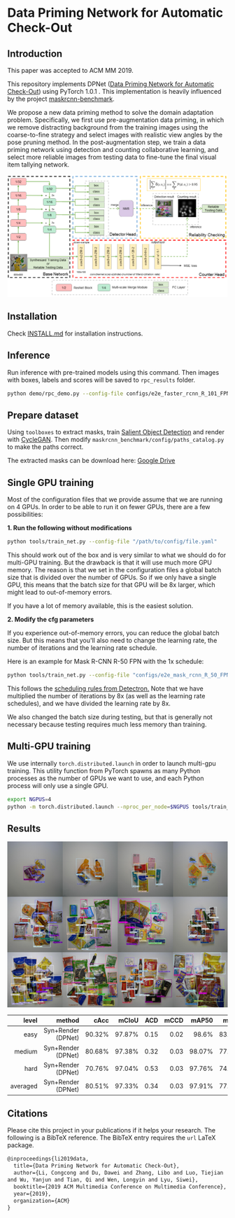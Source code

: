 # Data Priming Network for Automatic Check-Out

Introduction
-----------------
This paper was accepted to ACM MM 2019.

This repository implements DPNet ([Data Priming Network for Automatic Check-Out](/)) using PyTorch 1.0.1 . This implementation is heavily influenced by the project [maskrcnn-benchmark](https://github.com/facebookresearch/maskrcnn-benchmark).

We propose a new data priming method
to solve the domain adaptation problem. Specifically, we first use
pre-augmentation data priming, in which we remove distracting
background from the training images using the coarse-to-fine strategy and select images with realistic view angles by the pose pruning
method. In the post-augmentation step, we train a data priming
network using detection and counting collaborative learning, and
select more reliable images from testing data to fine-tune the final
visual item tallying network.

![DPNet](demo/DPNet.png)

## Installation

Check [INSTALL.md](INSTALL.md) for installation instructions.

## Inference

Run inference with pre-trained models using this command. Then images with boxes, labels and scores will
be saved to `rpc_results` folder.

```bash
python demo/rpc_demo.py --config-file configs/e2e_faster_rcnn_R_101_FPN_1x_rpc_xxx.yaml --images_dir /path/to/test2019
```

## Prepare dataset

Using `toolboxes` to extract masks, train [Salient Object Detection](https://github.com/AceCoooool/DSS-pytorch)
and render with [CycleGAN](https://github.com/junyanz/pytorch-CycleGAN-and-pix2pix). Then modify `maskrcnn_benchmark/config/paths_catalog.py` 
to make the paths correct.

The extracted masks can be download here: [Google Drive](https://drive.google.com/drive/folders/1QqPQ0l7nDpIt8SnuUYWaYQU_8e_anHFc?usp=sharing)

## Single GPU training

Most of the configuration files that we provide assume that we are running on 4 GPUs.
In order to be able to run it on fewer GPUs, there are a few possibilities:

**1. Run the following without modifications**

```bash
python tools/train_net.py --config-file "/path/to/config/file.yaml"
```
This should work out of the box and is very similar to what we should do for multi-GPU training.
But the drawback is that it will use much more GPU memory. The reason is that we set in the
configuration files a global batch size that is divided over the number of GPUs. So if we only
have a single GPU, this means that the batch size for that GPU will be 8x larger, which might lead
to out-of-memory errors.

If you have a lot of memory available, this is the easiest solution.

**2. Modify the cfg parameters**

If you experience out-of-memory errors, you can reduce the global batch size. But this means that
you'll also need to change the learning rate, the number of iterations and the learning rate schedule.

Here is an example for Mask R-CNN R-50 FPN with the 1x schedule:
```bash
python tools/train_net.py --config-file "configs/e2e_mask_rcnn_R_50_FPN_1x.yaml" SOLVER.IMS_PER_BATCH 2 SOLVER.BASE_LR 0.0025 SOLVER.MAX_ITER 720000 SOLVER.STEPS "(480000, 640000)" TEST.IMS_PER_BATCH 1
```
This follows the [scheduling rules from Detectron.](https://github.com/facebookresearch/Detectron/blob/master/configs/getting_started/tutorial_1gpu_e2e_faster_rcnn_R-50-FPN.yaml#L14-L30)
Note that we have multiplied the number of iterations by 8x (as well as the learning rate schedules),
and we have divided the learning rate by 8x.

We also changed the batch size during testing, but that is generally not necessary because testing
requires much less memory than training.


## Multi-GPU training
We use internally `torch.distributed.launch` in order to launch
multi-gpu training. This utility function from PyTorch spawns as many
Python processes as the number of GPUs we want to use, and each Python
process will only use a single GPU.

```bash
export NGPUS=4
python -m torch.distributed.launch --nproc_per_node=$NGPUS tools/train_net.py --config-file "path/to/config/file.yaml"
```
## Results

![DPNet](demo/results.png)

|    level |      method        |   cAcc |  mCIoU |  ACD | mCCD |  mAP50 |   mmAP |
|     ---: |               ---: |   ---: |   ---: | ---: | ---: |   ---: |   ---: |
|     easy | Syn+Render (DPNet) | 90.32% | 97.87% | 0.15 | 0.02 |  98.6% | 83.07% |
|   medium | Syn+Render (DPNet) | 80.68% | 97.38% | 0.32 | 0.03 | 98.07% | 77.25% |
|     hard | Syn+Render (DPNet) | 70.76% | 97.04% | 0.53 | 0.03 | 97.76% | 74.95% |
| averaged | Syn+Render (DPNet) | 80.51% | 97.33% | 0.34 | 0.03 | 97.91% | 77.04% |

## Citations
Please cite this project in your publications if it helps your research. The following is a BibTeX reference. The BibTeX entry requires the `url` LaTeX package.
```
@inproceedings{li2019data,
  title={Data Priming Network for Automatic Check-Out},
  author={Li, Congcong and Du, Dawei and Zhang, Libo and Luo, Tiejian and Wu, Yanjun and Tian, Qi and Wen, Longyin and Lyu, Siwei},
  booktitle={2019 ACM Multimedia Conference on Multimedia Conference},
  year={2019},
  organization={ACM}
}
```